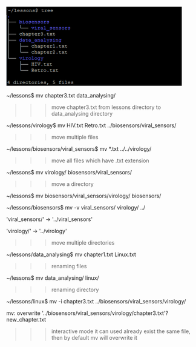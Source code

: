 ![mv command](images/mv.png)


~/lessons$ mv chapter3.txt data_analysing/ 

>>> move chapter3.txt from lessons directory to data_analysing directory


~/lessons/virology$ mv HIV.txt Retro.txt ../biosensors/viral_sensors/

>>> move multiple files 

~/lessons/biosensors/viral_sensors$ mv *.txt ../../virology/

>>> move all files which have .txt extension

~/lessons$ mv virology/ biosensors/viral_sensors/

>>> move a directory 

~/lessons$ mv biosensors/viral_sensors/virology/ biosensors/

~/lessons/biosensors$ mv -v viral_sensors/ virology/ ../

'viral_sensors/' -> '../viral_sensors'

'virology/' -> '../virology'

>>> move multiple directories

~/lessons/data_analysing$ mv chapter1.txt Linux.txt

>>> renaming files

~/lessons$ mv data_analysing/ linux/

>>> renaming directory

~/lessons/linux$ mv -i chapter3.txt ../biosensors/viral_sensors/virology/

mv: overwrite '../biosensors/viral_sensors/virology/chapter3.txt'? new_chapter.txt

>>> interactive mode
>>> it can used already exist the same file, then by default mv will overwrite it


